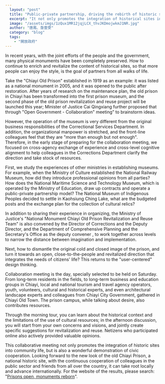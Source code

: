 ```yaml
---
  layout: "post"
  title: "Public-private partnership, driving the rebirth of historic sites"
  excerpt: "It not only promotes the integration of historical sites into community life, but also serves as a wonderful demonstration of civic cooperation."
  image: "/assets/imgs/1zQux1MR12jqjLCX_thvJKDmojwkmJ1NR.jpg"
  author: "唐鳳、詹壹雯"
  category: "blog"
  tags: 
    - "開放政府"
---
```



In recent years, with the joint efforts of the people and the government, many physical monuments have been completely preserved. How to continue to enrich and revitalize the content of historical sites, so that more people can enjoy the style, is the goal of partners from all walks of life. 

Take the "Chiayi Old Prison" established in 1919 as an example: it was listed as a national monument in 2005, and it was opened to the public after restoration. After years of research on the maintenance plan, the old prison in Chiayi has been transformed into the first prison museum, and the second phase of the old prison revitalization and reuse project will be launched this year; Minister of Justice Cai Qingxiang further proposed that through "Open Government - Collaboration" meeting” to brainstorm ideas. 

 However, the operation of the museum is very different from the original business responsibilities of the Correctional Services Department. In addition, the organizational manpower is stretched, and the front-line colleagues feel that they are "more than enough but not enough". Therefore, in the early stage of preparing for the collaboration meeting, we focused on cross-agency exchange of experience and cross-level cognitive alignment to help colleagues in the Corrections Department clarify the direction and take stock of resources. 

 First, we study the experiences of other ministries in establishing museums. For example, when the Ministry of Culture established the National Railway Museum, how did they introduce professional opinions from all parties? How does the National Maritime Science and Technology Museum, which is operated by the Ministry of Education, draw up contracts and operate a public-private partnership model? The National Museum of Indigenous Peoples decided to settle in Kaohsiung Ching Lake, what are the budgeted posts and the exchange plan for the collection of cultural relics? 

In addition to sharing their experience in organizing, the Ministry of Justice's "National Monument Chiayi Old Prison Revitalization and Reuse Team" is also convened by the Director of Corrections and the Deputy Director, and the Department of Comprehensive Planning and the Secretary's Office as the deputy convener , to work together across levels to narrow the distance between imagination and implementation. 

 Next, how to dismantle the original cold and closed image of the prison, and turn it towards an open, close-to-the-people and revitalized direction that integrates the needs of citizens' life? This returns to the "user-centered" design thinking. 

Collaboration meeting is the day, specially selected to be held on Saturday. From long-term residents in the fields, to long-term business and education groups in Chiayi, local and national tourism and travel agency operators, youth, volunteers, cultural and historical experts, and even architectural landscape experts and colleagues from Chiayi City Government, gathered in Chiayi Old Town. The prison campus, while talking about desire, also contributes resources. 

Through the morning tour, you can learn about the historical context and the limitations of the use of cultural resources; in the afternoon discussion, you will start from your own concerns and visions, and jointly create specific suggestions for revitalization and reuse. Netizens who participated online also actively provided valuable opinions. 

This collaborative meeting not only promotes the integration of historic sites into community life, but is also a wonderful demonstration of civic cooperation. Looking forward to the new look of the old Chiayi Prison, a national historic site, with the continuous cooperation of colleagues in the public sector and friends from all over the country, it can take root locally and advance internationally. For the website of the results, please search: "[Prisons open, monuments reborn](https://cm.pdis.nat.gov.tw/102/)". 
